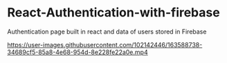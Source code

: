 # React-Authentication-with-firebase

Authentication page built in react and data of users stored in Firebase
<!-- My Firebase API has been removed kindly get started with Firebase to get your own API -->

https://user-images.githubusercontent.com/102142446/163588738-34689cf5-85a8-4e68-954d-8e228fe22a0e.mp4

